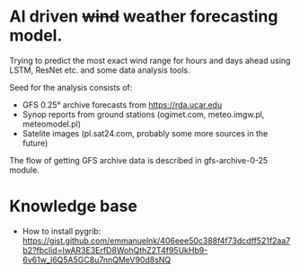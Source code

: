 # AI driven ~~wind~~ weather forecasting model. 

Trying to predict the most exact wind range for hours and days ahead
using LSTM, ResNet etc. and some data analysis tools.

Seed for the analysis consists of:
 * GFS 0.25° archive forecasts from https://rda.ucar.edu
 * Synop reports from ground stations (ogimet.com, meteo.imgw.pl, meteomodel.pl)
 * Satelite images (pl.sat24.com, probably some more sources in the future)

The flow of getting GFS archive data is described in gfs-archive-0-25 module.

# Knowledge base
 * How to install pygrib: https://gist.github.com/emmanuelnk/406eee50c388f4f73dcdff521f2aa7b2?fbclid=IwAR3E3ErfD8WohQthZ2T4f95UkHb9-6v61w_l6Q5A5GC8u7nnQMeV90d8sNQ
  
